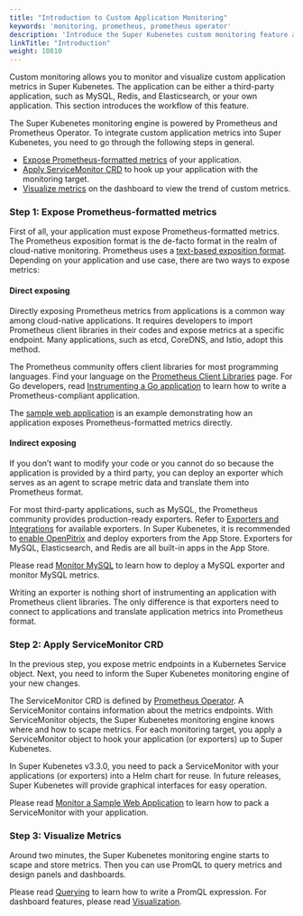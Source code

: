```yaml
---
title: "Introduction to Custom Application Monitoring"
keywords: 'monitoring, prometheus, prometheus operator'
description: 'Introduce the Super Kubenetes custom monitoring feature and metric exposing, including exposing methods and ServiceMonitor CRD.'
linkTitle: "Introduction"
weight: 10810
---
```


Custom monitoring allows you to monitor and visualize custom application metrics in Super Kubenetes. The application can be either a third-party application, such as MySQL, Redis, and Elasticsearch, or your own application. This section introduces the workflow of this feature.

The Super Kubenetes monitoring engine is powered by Prometheus and Prometheus Operator. To integrate custom application metrics into Super Kubenetes, you need to go through the following steps in general.

- [Expose Prometheus-formatted metrics](#step-1-expose-prometheus-formatted-metrics) of your application.
- [Apply ServiceMonitor CRD](#step-2-apply-servicemonitor-crd) to hook up your application with the monitoring target.
- [Visualize metrics](#step-3-visualize-metrics) on the dashboard to view the trend of custom metrics.

### Step 1: Expose Prometheus-formatted metrics

First of all, your application must expose Prometheus-formatted metrics. The Prometheus exposition format is the de-facto format in the realm of cloud-native monitoring. Prometheus uses a [text-based exposition format](https://prometheus.io/docs/instrumenting/exposition_formats/). Depending on your application and use case, there are two ways to expose metrics:

#### Direct exposing

Directly exposing Prometheus metrics from applications is a common way among cloud-native applications. It requires developers to import Prometheus client libraries in their codes and expose metrics at a specific endpoint. Many applications, such as etcd, CoreDNS, and Istio, adopt this method.

The Prometheus community offers client libraries for most programming languages. Find your language on the [Prometheus Client Libraries](https://prometheus.io/docs/instrumenting/clientlibs/) page. For Go developers, read [Instrumenting a Go application](https://prometheus.io/docs/guides/go-application/) to learn how to write a Prometheus-compliant application.

The [sample web application](../examples/monitor-sample-web/) is an example demonstrating how an application exposes Prometheus-formatted metrics directly.

#### Indirect exposing

If you don’t want to modify your code or you cannot do so because the application is provided by a third party, you can deploy an exporter which serves as an agent to scrape metric data and translate them into Prometheus format.

For most third-party applications, such as MySQL, the Prometheus community provides production-ready exporters. Refer to [Exporters and Integrations](https://prometheus.io/docs/instrumenting/exporters/) for available exporters. In Super Kubenetes, it is recommended to [enable OpenPitrix](../../../pluggable-components/app-store/) and deploy exporters from the App Store. Exporters for MySQL, Elasticsearch, and Redis are all built-in apps in the App Store.

Please read [Monitor MySQL](../examples/monitor-mysql/) to learn how to deploy a MySQL exporter and monitor MySQL metrics.

Writing an exporter is nothing short of instrumenting an application with Prometheus client libraries. The only difference is that exporters need to connect to applications and translate application metrics into Prometheus format.

### Step 2: Apply ServiceMonitor CRD

In the previous step, you expose metric endpoints in a Kubernetes Service object. Next, you need to inform the Super Kubenetes monitoring engine of your new changes.

The ServiceMonitor CRD is defined by [Prometheus Operator](https://github.com/prometheus-operator/prometheus-operator). A ServiceMonitor contains information about the metrics endpoints. With ServiceMonitor objects, the Super Kubenetes monitoring engine knows where and how to scape metrics. For each monitoring target, you apply a ServiceMonitor object to hook your application (or exporters) up to Super Kubenetes.

In Super Kubenetes v3.3.0, you need to pack a ServiceMonitor with your applications (or exporters) into a Helm chart for reuse. In future releases, Super Kubenetes will provide graphical interfaces for easy operation.

Please read [Monitor a Sample Web Application](../examples/monitor-sample-web/) to learn how to pack a ServiceMonitor with your application.

### Step 3: Visualize Metrics

Around two minutes, the Super Kubenetes monitoring engine starts to scape and store metrics. Then you can use PromQL to query metrics and design panels and dashboards.

Please read [Querying](../visualization/querying/) to learn how to write a PromQL expression. For dashboard features, please read [Visualization](../visualization/overview/).
